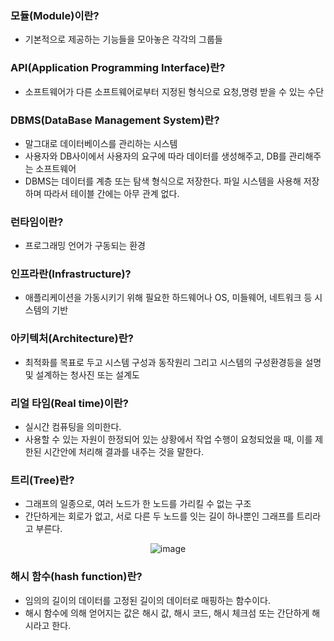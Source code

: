 ### 모듈(Module)이란?
- 기본적으로 제공하는 기능들을 모아놓은 각각의 그룹들<br>
### API(Application Programming Interface)란?
- 소프트웨어가 다른 소프트웨어로부터 지정된 형식으로 요청,명령 받을 수 있는 수단
### DBMS(DataBase Management System)란?
- 말그대로 데이터베이스를 관리하는 시스템
- 사용자와 DB사이에서 사용자의 요구에 따라 데이터를 생성해주고, DB를 관리해주는 소프트웨어
- DBMS는 데이터를 계층 또는 탐색 형식으로 저장한다. 파일 시스템을 사용해 저장하며 따라서 테이블 간에는 아무 관계 없다.
### 런타임이란?
- 프로그래밍 언어가 구동되는 환경
### 인프라란(Infrastructure)?
- 애플리케이션을 가동시키기 위해 필요한 하드웨어나 OS, 미들웨어, 네트워크 등 시스템의 기반
### 아키텍처(Architecture)란?
- 최적화를 목표로 두고 시스템 구성과 동작원리 그리고 시스템의 구성환경등을 설명 및 설계하는 청사진 또는 설계도
### 리얼 타임(Real time)이란?
- 실시간 컴퓨팅을 의미한다.
- 사용할 수 있는 자원이 한정되어 있는 상황에서 작업 수행이 요청되었을 때, 이를 제한된 시간안에 처리해 결과를 내주는 것을 말한다.
### 트리(Tree)란?
- 그래프의 일종으로, 여러 노드가 한 노드를 가리킬 수 없는 구조
- 간단하게는 회로가 없고, 서로 다른 두 노드를 잇는 길이 하나뿐인 그래프를 트리라고 부른다.
<div align="center">

  ![image](https://user-images.githubusercontent.com/68471917/113801304-87d80500-9793-11eb-8551-98bf42812764.png)
</div>

### 해시 함수(hash function)란?
- 임의의 길이의 데이터를 고정된 길이의 데이터로 매핑하는 함수이다.
- 해시 함수에 의해 얻어지는 값은 해시 값, 해시 코드, 해시 체크섬 또는 간단하게 해시라고 한다.